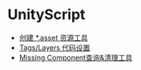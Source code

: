 # UnityScript



*  [创建 *.asset 资源工具](Assets/UnityScript/Editor/CreateAssetEditor.cs)
*  [Tags/Layers 代码设置](Assets/UnityScript/Editor/TagOperation.cs)
*  [Missing Component查询&清理工具](Assets/UnityScript/Editor/MissComponent.cs)
